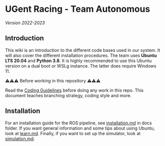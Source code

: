# UGent Racing - Team Autonomous
*Version 2022-2023*

## Introduction

This wiki is an introduction to the different code bases used in our system. It will also cover the different installation procedures. The team uses **Ubuntu LTS 20.04** and **Python 3.8**. It is highly recommended to use this Ubuntu version on a dual boot or WSLg instance. The latter does require Windows 11.

⚠⚠⚠ Before working in this repository ⚠⚠⚠    

Read the [Coding Guidelines](docs/general/guidelines.md) before doing any work in this repo. This document teaches branching strategy, coding style and more.

## Installation

For an installation guide for the ROS pipeline, see [installation.md](docs/general/installation.md) in docs folder. If you want general information and some tips about using Ubuntu, look at [learn.md](docs/general/learn.md). Finally, if you want to set up the simulator, look at [simulation.md](docs/general/simulation.md).  
